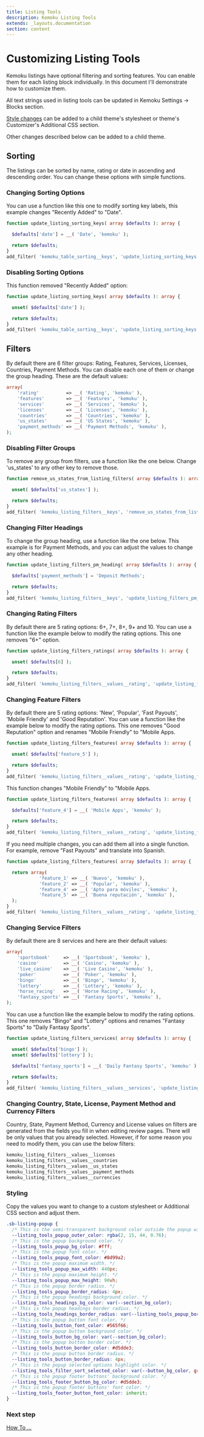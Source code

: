 ```yaml
---
title: Listing Tools
description: Kemoku Listing Tools
extends: _layouts.documentation
section: content
---
```


# Customizing Listing Tools

Kemoku listings have optional filtering and sorting features. You can enable them for each listing block individually. In this document I'll demonstrate how to customize them.

All text strings used in listing tools can be updated in Kemoku Settings → Blocks section.

[Style changes](#styling) can be added to a child theme's stylesheet or theme's Customizer's Additional CSS section.

Other changes described below can be added to a child theme.

## Sorting

The listings can be sorted by name, rating or date in ascending and descending order. You can change these options with simple functions.

### Changing Sorting Options

You can use a function like this one to modify sorting key labels, this example changes "Recently Added" to "Date".

```php
function update_listing_sorting_keys( array $defaults ): array {

  $defaults['date'] = __( 'Date', 'kemoku' );

  return $defaults;
}
add_filter( 'kemoku_table_sorting__keys', 'update_listing_sorting_keys' );
```

### Disabling Sorting Options

This function removed "Recently Added" option:

```php
function update_listing_sorting_keys( array $defaults ): array {

  unset( $defaults['date'] );

  return $defaults;
}
add_filter( 'kemoku_table_sorting__keys', 'update_listing_sorting_keys' );
```

## Filters

By default there are 6 filter groups: Rating, Features, Services, Licenses, Countries, Payment Methods. You can disable each one of them or change the group heading. These are the default values:

```php
array(
    'rating'          => __( 'Rating', 'kemoku' ),
    'features'        => __( 'Features', 'kemoku' ),
    'services'        => __( 'Services', 'kemoku' ),
    'licenses'        => __( 'Licenses', 'kemoku' ),
    'countries'       => __( 'Countries', 'kemoku' ),
    'us_states'       => __( 'US States', 'kemoku' ),
    'payment_methods' => __( 'Payment Methods', 'kemoku' ),
);
```

### Disabling Filter Groups

To remove any group from filters, use a function like the one below. Change 'us_states' to any other key to remove those.

```php
function remove_us_states_from_listing_filters( array $defaults ): array {

  unset( $defaults['us_states'] );

  return $defaults;
}
add_filter( 'kemoku_listing_filters__keys', 'remove_us_states_from_listing_filters' );
```

### Changing Filter Headings

To change the group heading, use a function like the one below. This example is for Payment Methods, and you can adjust the values to change any other heading.

```php
function update_listing_filters_pm_heading( array $defaults ): array {

  $defaults['payment_methods'] = 'Deposit Methods';

  return $defaults;
}
add_filter( 'kemoku_listing_filters__keys', 'update_listing_filters_pm_heading' );
```

### Changing Rating Filters

By default there are 5 rating options: 6+, 7+, 8+, 9+ and 10. You can use a function like the example below to modify the rating options. This one removes "6+" option.

```php
function update_listing_filters_ratings( array $defaults ): array {

  unset( $defaults[6] );

  return $defaults;
}
add_filter( 'kemoku_listing_filters__values__rating', 'update_listing_filters_ratings' );
```

### Changing Feature Filters

By default there are 5 rating options: 'New', 'Popular', 'Fast Payouts', 'Mobile Friendly' and 'Good Reputation'. You can use a function like the example below to modify the rating options. This one removes "Good Reputation" option and renames "Mobile Friendly" to "Mobile Apps.

```php
function update_listing_filters_features( array $defaults ): array {

  unset( $defaults['feature_5'] );

  return $defaults;
}
add_filter( 'kemoku_listing_filters__values__rating', 'update_listing_filters_features' );
```

This function changes "Mobile Friendly" to "Mobile Apps.

```php
function update_listing_filters_features( array $defaults ): array {

  $defaults['feature_4'] = __( 'Mobile Apps', 'kemoku' );

  return $defaults;
}
add_filter( 'kemoku_listing_filters__values__rating', 'update_listing_filters_features' );
```

If you need multiple changes, you can add them all into a single function. For example, remove "Fast Payouts" and translate into Spanish.

```php
function update_listing_filters_features( array $defaults ): array {

  return array(
			'feature_1' => __( 'Nuevo', 'kemoku' ),
			'feature_2' => __( 'Popular', 'kemoku' ),
			'feature_4' => __( 'Apto para móviles', 'kemoku' ),
			'feature_5' => __( 'Buena reputación', 'kemoku' ),
  );
}
add_filter( 'kemoku_listing_filters__values__rating', 'update_listing_filters_features' );
```

### Changing Service Filters

By default there are 8 services and here are their default values:

```php
array(
    'sportsbook'     => __( 'Sportsbook', 'kemoku' ),
    'casino'         => __( 'Casino', 'kemoku' ),
    'live_casino'    => __( 'Live Casino', 'kemoku' ),
    'poker'          => __( 'Poker', 'kemoku' ),
    'bingo'          => __( 'Bingo', 'kemoku' ),
    'lottery'        => __( 'Lottery', 'kemoku' ),
    'horse_racing'   => __( 'Horse Racing', 'kemoku' ),
    'fantasy_sports' => __( 'Fantasy Sports', 'kemoku' ),
);
```

 You can use a function like the example below to modify the rating options. This one removes "Bingo" and "Lottery" options and renames "Fantasy Sports" to "Daily Fantasy Sports".

```php
function update_listing_filters_services( array $defaults ): array {

  unset( $defaults['bingo'] );
  unset( $defaults['lottery'] );

  $defaults['fantasy_sports'] = __( 'Daily Fantasy Sports', 'kemoku' );

  return $defaults;
}
add_filter( 'kemoku_listing_filters__values__services', 'update_listing_filters_services' );
```

### Changing Country, State, License, Payment Method and Currency Filters

Country, State, Payment Method, Currency and License values on filters are generated from the fields you fill in when editing review pages. There will be only values that you already selected. However, if for some reason you need to modify them, you can use the below filters:

```php
kemoku_listing_filters__values__licenses
kemoku_listing_filters__values__countries
kemoku_listing_filters__values__us_states
kemoku_listing_filters__values__payment_methods
kemoku_listing_filters__values__currencies
```

### Styling

Copy the values you want to change to a custom stylesheet or Additional CSS section and adjust them.

```css
.sb-listing-popup {
  /* This is the semi-transparent background color outside the popup window. */
  --listing_tools_popup_outer_color: rgba(2, 15, 44, 0.76);
  /* This is the popup background color. */
  --listing_tools_popup_bg_color: #fff;
  /* This is the popup font color. */
  --listing_tools_popup_font_color: #8d99a2;
  /* This is the popup maximum width. */
  --listing_tools_popup_max_width: 440px;
  /* This is the popup maximum height. */
  --listing_tools_popup_max_height: 90vh;
  /* This is the popup border radius. */
  --listing_tools_popup_border_radius: 4px;
  /* This is the popup headings background color. */
  --listing_tools_headings_bg_color: var(--section_bg_color);
  /* This is the popup headings border radius. */
  --listing_tools_headings_border_radius: var(--listing_tools_popup_border_radius);
  /* This is the popup button font color. */
  --listing_tools_button_font_color: #565f66;
  /* This is the popup button background color. */
  --listing_tools_button_bg_color: var(--section_bg_color);
  /* This is the popup button border color. */
  --listing_tools_button_border_color: #d5dde3;
  /* This is the popup button border radius. */
  --listing_tools_button_border_radius: 4px;
  /* This is the popup selected options highlight color. */
  --listing_tools_filter_sort_selected_color: var(--button_bg_color, green);
  /* This is the popup footer buttons' background color. */
  --listing_tools_footer_button_bg_color: #d5dde3;
  /* This is the popup footer buttons' font color. */
  --listing_tools_footer_button_font_color: inherit;
}
```

### Next step

[How To ...](/docs/kemoku/how-to/)
